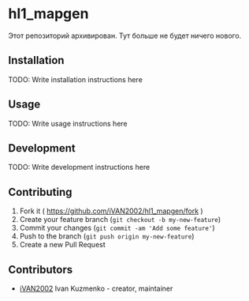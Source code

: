 # hl1_mapgen

Этот репозиторий архивирован. Тут больше не будет ничего нового.

## Installation

TODO: Write installation instructions here

## Usage

TODO: Write usage instructions here

## Development

TODO: Write development instructions here

## Contributing

1. Fork it ( https://github.com/iVAN2002/hl1_mapgen/fork )
2. Create your feature branch (`git checkout -b my-new-feature`)
3. Commit your changes (`git commit -am 'Add some feature'`)
4. Push to the branch (`git push origin my-new-feature`)
5. Create a new Pull Request

## Contributors

- [iVAN2002](https://github.com/iVAN2002) Ivan Kuzmenko - creator, maintainer
